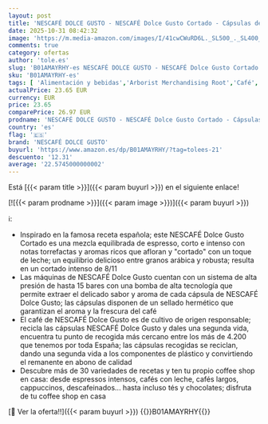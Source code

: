 ```yaml
---
layout: post
title: 'NESCAFÉ DOLCE GUSTO - NESCAFÉ Dolce Gusto Cortado - Cápsulas de Café  90 Cápsulas  3 x 30  - Notas a almendra tostada - Originales para cafeteras Dolce Gusto'
date: 2025-10-31 08:42:32
image: 'https://m.media-amazon.com/images/I/41cwCWuRD6L._SL500_._SL400_.jpg'
comments: true
category: ofertas
author: 'tole.es'
slug: 'B01AMAYRHY-es NESCAFÉ DOLCE GUSTO - NESCAFÉ Dolce Gusto Cortado -...'
sku: 'B01AMAYRHY-es'
tags: [ 'Alimentación y bebidas','Arborist Merchandising Root','Café','Café para Dolce Gusto','Café para máquinas Dolce Gusto','Café, té y bebidas','Cápsulas de café','Novedades en Alimentación y bebidas','Ofertas Nestle Despensa','Self Service','Semana de Nestlé Dolce Gusto','Special Features Stores','dd53b5bc-bcd1-4c9b-ab43-793ed912ccdd_0','dd53b5bc-bcd1-4c9b-ab43-793ed912ccdd_2401','dd53b5bc-bcd1-4c9b-ab43-793ed912ccdd_2601','dd53b5bc-bcd1-4c9b-ab43-793ed912ccdd_4501','dd53b5bc-bcd1-4c9b-ab43-793ed912ccdd_7001','dd53b5bc-bcd1-4c9b-ab43-793ed912ccdd_7301','dd53b5bc-bcd1-4c9b-ab43-793ed912ccdd_901','dolce','gusto','nescafé dolce gusto','🇪🇸', ]
actualPrice: 23.65 EUR
currency: EUR
price: 23.65
comparePrice: 26.97 EUR
prodname: 'NESCAFÉ DOLCE GUSTO - NESCAFÉ Dolce Gusto Cortado - Cápsulas de Café  90 Cápsulas  3 x 30  - Notas a almendra tostada - Originales para cafeteras Dolce Gusto'
country: 'es'
flag: '🇪🇸'
brand: 'NESCAFÉ DOLCE GUSTO'
buyurl: 'https://www.amazon.es/dp/B01AMAYRHY/?tag=tolees-21'
descuento: '12.31'
average: '22.5745000000002'
---
```


Está [{{< param title >}}]({{< param buyurl >}}) en el siguiente enlace!

[![{{< param prodname >}}]({{< param image >}})]({{< param buyurl >}})

ℹ️:

- Inspirado en la famosa receta española; este NESCAFÉ Dolce Gusto Cortado es una mezcla equilibrada de espresso, corto e intenso con notas torrefactas y aromas ricos que afloran y "cortado" con un toque de leche; un equilibrio delicioso entre granos arábica y robusta; resulta en un cortado intenso de 8/11
- Las máquinas de NESCAFÉ Dolce Gusto cuentan con un sistema de alta presión de hasta 15 bares con una bomba de alta tecnología que permite extraer el delicado sabor y aroma de cada cápsula de NESCAFÉ Dolce Gusto; las cápsulas disponen de un sellado hermético que garantizan el aroma y la frescura del café
- El café de NESCAFÉ Dolce Gusto es de cultivo de origen responsable; recicla las cápsulas NESCAFÉ Dolce Gusto y dales una segunda vida, encuentra tu punto de recogida más cercano entre los más de 4.200 que tenemos por toda España; las cápsulas recogidas se reciclan, dando una segunda vida a los componentes de plástico y convirtiendo el remanente en abono de calidad
- Descubre más de 30 variedades de recetas y ten tu propio coffee shop en casa: desde espressos intensos, cafés con leche, cafés largos, cappuccinos, descafeinados... hasta incluso tés y chocolates; disfruta de tu coffee shop en casa

[🛒 Ver la oferta!!]({{< param buyurl >}})
{{<world>}}B01AMAYRHY{{</world>}}
